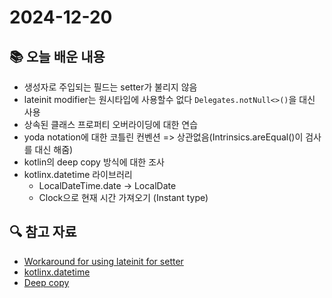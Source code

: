 # 2024-12-20

## 📚 오늘 배운 내용

- 생성자로 주입되는 필드는 setter가 불리지 않음
- lateinit modifier는 원시타입에 사용할수 없다 `Delegates.notNull<>()`을 대신 사용
- 상속된 클래스 프로퍼티 오버라이딩에 대한 연습
- yoda notation에 대한 코틀린 컨벤션 => 상관없음(Intrinsics.areEqual()이 검사를 대신 해줌)
- kotlin의 deep copy 방식에 대한 조사
- kotlinx.datetime 라이브러리
  - LocalDateTime.date -> LocalDate
  - Clock으로 현재 시간 가져오기 (Instant type)

## 🔍 참고 자료

- [Workaround for using lateinit for setter](https://stackoverflow.com/questions/46366869/kotlin-workaround-for-no-lateinit-when-using-custom-setter)
- [kotlinx.datetime](https://kotlinlang.org/api/kotlinx-datetime/kotlinx-datetime/kotlinx.datetime/-local-date/)
- [Deep copy](https://www.baeldung.com/kotlin/deep-copy-data-class)

